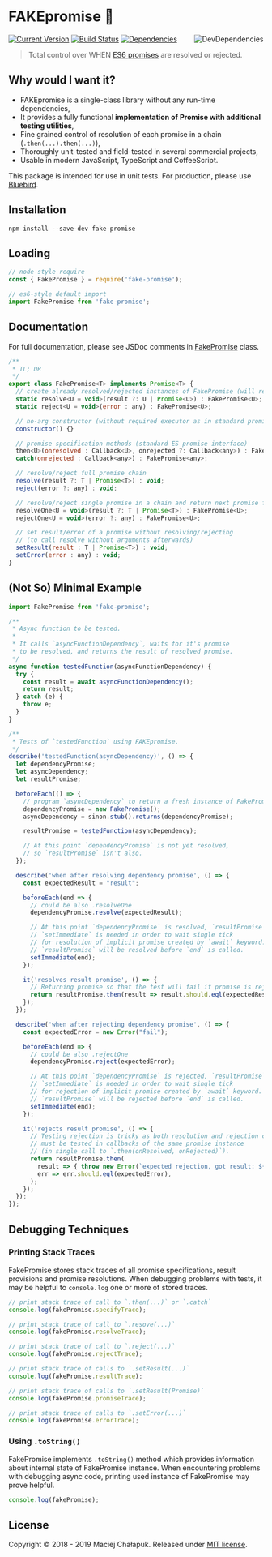 # FAKEpromise :pray:

[<img src="https://badge.fury.io/js/fake-promise.svg" alt="Current Version">][npm-status]
[<img src="https://travis-ci.org/mchalapuk/fake-promise.svg?branch=master" alt="Build Status" />][travis-status]
[<img src="https://david-dm.org/mchalapuk/fake-promise/status.svg" alt="Dependencies">][david-status]
[<img src="https://david-dm.org/mchalapuk/fake-promise/dev-status.svg" alt="DevDependencies" align="right" />][david-status-dev]

[npm-status]: https://npmjs.org/package/fake-promise
[travis-status]: https://travis-ci.org/mchalapuk/fake-promise
[david-status]: https://david-dm.org/mchalapuk/fake-promise
[david-status-dev]: https://david-dm.org/mchalapuk/fake-promise?type=dev

> Total control over WHEN [ES6 promises][mdn-promise] are resolved or rejected.

[mdn-promise]: https://developer.mozilla.org/en-US/docs/Web/JavaScript/Reference/Global_Objects/Promise

## Why would I want it?

* FAKEpromise is a single-class library without any run-time dependencies,
* It provides a fully functional **implementation of Promise with additional testing utilities**,
* Fine grained control of resolution of each promise in a chain (`.then(...).then(...)`),
* Thoroughly unit-tested and field-tested in several commercial projects,
* Usable in modern JavaScript, TypeScript and CoffeeScript.

This package is intended for use in unit tests. For production, please use [Bluebird][bluebird].

[bluebird]: https://github.com/petkaantonov/bluebird

## Installation

```shell
npm install --save-dev fake-promise
```

## Loading

```javascript
// node-style require
const { FakePromise } = require('fake-promise');

// es6-style default import
import FakePromise from 'fake-promise';
```

## Documentation

For full documentation, please see JSDoc comments in [FakePromise][FakePromise] class.

[FakePromise]: /src/FakePromise.ts

```javascript
/**
 * TL; DR
 */
export class FakePromise<T> implements Promise<T> {
  // create already resolved/rejected instances of FakePromise (will resolve whole chain)
  static resolve<U = void>(result ?: U | Promise<U>) : FakePromise<U>;
  static reject<U = void>(error : any) : FakePromise<U>;

  // no-arg constructor (without required executor as in standard promise)
  constructor() {}

  // promise specification methods (standard ES promise interface)
  then<U>(onresolved : Callback<U>, onrejected ?: Callback<any>) : FakePromise<U>;
  catch(onrejected : Callback<any>) : FakePromise<any>;

  // resolve/reject full promise chain
  resolve(result ?: T | Promise<T>) : void;
  reject(error ?: any) : void;

  // resolve/reject single promise in a chain and return next promise from the chain
  resolveOne<U = void>(result ?: T | Promise<T>) : FakePromise<U>;
  rejectOne<U = void>(error ?: any) : FakePromise<U>;

  // set result/error of a promise without resolving/rejecting
  // (to call resolve without arguments afterwards)
  setResult(result : T | Promise<T>) : void;
  setError(error : any) : void;
}
```
## (Not So) Minimal Example

```javascript
import FakePromise from 'fake-promise';

/**
 * Async function to be tested.
 *
 * It calls `asyncFunctionDependency`, waits for it's promise
 * to be resolved, and returns the result of resolved promise.
 */
async function testedFunction(asyncFunctionDependency) {
  try {
    const result = await asyncFunctionDependency();
    return result;
  } catch (e) {
    throw e;
  }
}

/**
 * Tests of `testedFunction` using FAKEpromise.
 */
describe('testedFunction(asyncDependency)', () => {
  let dependencyPromise;
  let asyncDependency;
  let resultPromise;

  beforeEach(() => {
    // program `asyncDependency` to return a fresh instance of FakePromise
    dependencyPromise = new FakePromise();
    asyncDependency = sinon.stub().returns(dependencyPromise);

    resultPromise = testedFunction(asyncDependency);

    // At this point `dependencyPromise` is not yet resolved,
    // so `resultPromise` isn't also.
  });

  describe('when after resolving dependency promise', () => {
    const expectedResult = "result";

    beforeEach(end => {
      // could be also .resolveOne
      dependencyPromise.resolve(expectedResult);

      // At this point `dependencyPromise` is resolved, `resultPromise` is not.
      // `setImmediate` is needed in order to wait single tick
      // for resolution of implicit promise created by `await` keyword.
      // `resultPromise` will be resolved before `end` is called.
      setImmediate(end);
    });

    it('resolves result promise', () => {
      // Returning promise so that the test will fail if promise is rejected.
      return resultPromise.then(result => result.should.eql(expectedResult));
    });
  });

  describe('when after rejecting dependency promise', () => {
    const expectedError = new Error("fail");

    beforeEach(end => {
      // could be also .rejectOne
      dependencyPromise.reject(expectedError);

      // At this point `dependencyPromise` is rejected, `resultPromise` is not.
      // `setImmediate` is needed in order to wait single tick
      // for rejection of implicit promise created by `await` keyword.
      // `resultPromise` will be rejected before `end` is called.
      setImmediate(end);
    });

    it('rejects result promise', () => {
      // Testing rejection is tricky as both resolution and rejection cases
      // must be tested in callbacks of the same promise instance
      // (in single call to `.then(onResolved, onRejected)`).
      return resultPromise.then(
        result => { throw new Error(`expected rejection, got result: ${result}`) },
        err => err.should.eql(expectedError),
      );
    });
  });
});
```

## Debugging Techniques

### Printing Stack Traces

FakePromise stores stack traces of all promise specifications, result
provisions and promise resolutions. When debugging problems with tests,
it may be helpful to `console.log` one or more of stored traces.

```javascript
// print stack trace of call to `.then(...)` or `.catch`
console.log(fakePromise.specifyTrace);

// print stack trace of call to `.resove(...)`
console.log(fakePromise.resolveTrace);

// print stack trace of call to `.reject(...)`
console.log(fakePromise.rejectTrace);

// print stack trace of calls to `.setResult(...)`
console.log(fakePromise.resultTrace);

// print stack trace of calls to `.setResult(Promise)`
console.log(fakePromise.promiseTrace);

// print stack trace of calls to `.setError(...)`
console.log(fakePromise.errorTrace);
```

### Using `.toString()`

FakePromise implements `.toString()` method which provides information about
internal state of FakePromise instance. When encountering problems with
debugging async code, printing used instance of FakePromise may prove helpful.

```javascript
console.log(fakePromise);
```

## License

Copyright &copy; 2018 - 2019 Maciej Chałapuk. Released under [MIT license](LICENSE).

